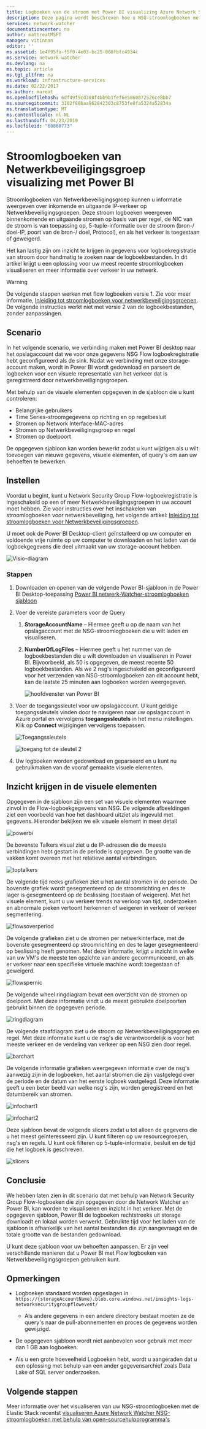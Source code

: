 ```yaml
---
title: Logboeken van de stroom met Power BI visualizing Azure Network Security Group | Microsoft Docs
description: Deze pagina wordt beschreven hoe u NSG-stroomlogboeken met Power BI visualiseren.
services: network-watcher
documentationcenter: na
author: mattreatMSFT
manager: vitinnan
editor: ''
ms.assetid: 1e4f95fa-f5f0-4e03-bc25-008fbfc4934c
ms.service: network-watcher
ms.devlang: na
ms.topic: article
ms.tgt_pltfrm: na
ms.workload: infrastructure-services
ms.date: 02/22/2017
ms.author: mareat
ms.openlocfilehash: 6df49f9cd308f4bb9b1fef6e5860872526ce8bb7
ms.sourcegitcommit: 3102f886aa962842303c8753fe8fa5324a52834a
ms.translationtype: MT
ms.contentlocale: nl-NL
ms.lasthandoff: 04/23/2019
ms.locfileid: "60860773"
---
```

# <a name="visualizing-network-security-group-flow-logs-with-power-bi"></a>Stroomlogboeken van Netwerkbeveiligingsgroep visualizing met Power BI

Stroomlogboeken van Netwerkbeveiligingsgroep kunnen u informatie weergeven over inkomende en uitgaande IP-verkeer op Netwerkbeveiligingsgroepen. Deze stroom logboeken weergeven binnenkomende en uitgaande stromen op basis van per regel, de NIC van de stroom is van toepassing op, 5-tuple-informatie over de stroom (bron-/ doel-IP, poort van de bron-/ doel, Protocol), en als het verkeer is toegestaan of geweigerd.

Het kan lastig zijn om inzicht te krijgen in gegevens voor logboekregistratie van stroom door handmatig te zoeken naar de logboekbestanden. In dit artikel krijgt u een oplossing voor uw meest recente stroomlogboeken visualiseren en meer informatie over verkeer in uw netwerk.

> [!Warning]  
> De volgende stappen werken met flow logboeken versie 1. Zie voor meer informatie, [Inleiding tot stroomlogboeken voor netwerkbeveiligingsgroepen](network-watcher-nsg-flow-logging-overview.md). De volgende instructies werkt niet met versie 2 van de logboekbestanden, zonder aanpassingen.

## <a name="scenario"></a>Scenario

In het volgende scenario, we verbinding maken met Power BI desktop naar het opslagaccount dat we voor onze gegevens NSG Flow logboekregistratie hebt geconfigureerd als de sink. Nadat we verbinding met onze storage-account maken, wordt in Power BI wordt gedownload en parseert de logboeken voor een visuele representatie van het verkeer dat is geregistreerd door netwerkbeveiligingsgroepen.

Met behulp van de visuele elementen opgegeven in de sjabloon die u kunt controleren:

* Belangrijke gebruikers
* Time Series-stroomgegevens op richting en op regelbesluit
* Stromen op Network Interface-MAC-adres
* Stromen op Netwerkbeveiligingsgroep en regel
* Stromen op doelpoort

De opgegeven sjabloon kan worden bewerkt zodat u kunt wijzigen als u wilt toevoegen van nieuwe gegevens, visuele elementen, of query's om aan uw behoeften te bewerken.

## <a name="setup"></a>Instellen

Voordat u begint, kunt u Network Security Group Flow-logboekregistratie is ingeschakeld op een of meer Netwerkbeveiligingsgroepen in uw account moet hebben. Zie voor instructies over het inschakelen van stroomlogboeken voor netwerkbeveiliging, het volgende artikel: [Inleiding tot stroomlogboeken voor Netwerkbeveiligingsgroepen](network-watcher-nsg-flow-logging-overview.md).

U moet ook de Power BI Desktop-client geïnstalleerd op uw computer en voldoende vrije ruimte op uw computer te downloaden en het laden van de logboekgegevens die deel uitmaakt van uw storage-account hebben.

![Visio-diagram][1]

### <a name="steps"></a>Stappen

1. Downloaden en openen van de volgende Power BI-sjabloon in de Power BI Desktop-toepassing [Power BI netwerk-Watcher-stroomlogboeken sjabloon](https://aka.ms/networkwatcherpowerbiflowlogstemplate)
1. Voer de vereiste parameters voor de Query
   1. **StorageAccountName** – Hiermee geeft u op de naam van het opslagaccount met de NSG-stroomlogboeken die u wilt laden en visualiseren.
   1. **NumberOfLogFiles** – Hiermee geeft u het nummer van de logboekbestanden die u wilt downloaden en visualiseren in Power BI. Bijvoorbeeld, als 50 is opgegeven, de meest recente 50 logboekbestanden. Als we 2 nsg's ingeschakeld en geconfigureerd voor het verzenden van NSG-stroomlogboeken aan dit account hebt, kan de laatste 25 minuten aan logboeken worden weergegeven.

      ![hoofdvenster van Power BI][2]

1. Voer de toegangssleutel voor uw opslagaccount. U kunt geldige toegangssleutels vinden door te navigeren naar uw opslagaccount in Azure portal en vervolgens **toegangssleutels** in het menu instellingen. Klik op **Connect** wijzigingen vervolgens toepassen.

    ![Toegangssleutels][3]

    ![toegang tot de sleutel 2][4]

4. Uw logboeken worden gedownload en geparseerd en u kunt nu gebruikmaken van de vooraf gemaakte visuele elementen.

## <a name="understanding-the-visuals"></a>Inzicht krijgen in de visuele elementen

Opgegeven in de sjabloon zijn een set van visuele elementen waarmee zinvol in de Flow-logboekgegevens van NSG. De volgende afbeeldingen ziet een voorbeeld van hoe het dashboard uitziet als ingevuld met gegevens. Hieronder bekijken we elk visuele element in meer detail 

![powerbi][5]
 
De bovenste Talkers visual ziet u de IP-adressen die de meeste verbindingen hebt gestart in de periode is opgegeven. De grootte van de vakken komt overeen met het relatieve aantal verbindingen. 

![toptalkers][6]

De volgende tijd reeks grafieken ziet u het aantal stromen in de periode. De bovenste grafiek wordt gesegmenteerd op de stroomrichting en des te lager is gesegmenteerd op de beslissing (toestaan of weigeren). Met het visuele element, kunt u uw verkeer trends na verloop van tijd, onderzoeken en abnormale pieken vertoont herkennen of weigeren in verkeer of verkeer segmentering.

![flowsoverperiod][7]

De volgende grafieken ziet u de stromen per netwerkinterface, met de bovenste gesegmenteerd op stroomrichting en des te lager gesegmenteerd op beslissing heeft genomen. Met deze informatie, krijgt u inzicht in welke van uw VM's de meeste ten opzichte van andere gecommuniceerd, en als er verkeer naar een specifieke virtuele machine wordt toegestaan of geweigerd.

![flowspernic][8]

De volgende wheel ringdiagram bevat een overzicht van de stromen op doelpoort. Met deze informatie vindt u de meest gebruikte doelpoorten gebruikt binnen de opgegeven periode.

![ringdiagram][9]

De volgende staafdiagram ziet u de stroom op Netwerkbeveiligingsgroep en regel. Met deze informatie kunt u de nsg's die verantwoordelijk is voor het meeste verkeer en de verdeling van verkeer op een NSG zien door regel.

![barchart][10]
 
De volgende informatie grafieken weergegeven informatie over de nsg's aanwezig zijn in de logboeken, het aantal stromen die zijn vastgelegd over de periode en de datum van het eerste logboek vastgelegd. Deze informatie geeft u een beter beeld van welke nsg's zijn, worden geregistreerd en het datumbereik van stromen.

![infochart1][11]

![infochart2][12]

Deze sjabloon bevat de volgende slicers zodat u tot alleen de gegevens die u het meest geïnteresseerd zijn. U kunt filteren op uw resourcegroepen, nsg's en regels. U kunt ook filteren op 5-tuple-informatie, besluit en de tijd die het logboek is geschreven.

![slicers][13]

## <a name="conclusion"></a>Conclusie

We hebben laten zien in dit scenario dat met behulp van Network Security Group Flow-logboeken die zijn opgegeven door de Network Watcher en Power BI, kan worden te visualiseren en inzicht in het verkeer. Met de opgegeven sjabloon, Power BI de logboeken rechtstreeks uit storage downloadt en lokaal worden verwerkt. Gebruikte tijd voor het laden van de sjabloon is afhankelijk van het aantal bestanden die zijn aangevraagd en de totale grootte van de bestanden gedownload.

U kunt deze sjabloon voor uw behoeften aanpassen. Er zijn veel verschillende manieren dat u Power BI met Flow logboeken van Netwerkbeveiligingsgroepen gebruiken kunt. 

## <a name="notes"></a>Opmerkingen

* Logboeken standaard worden opgeslagen in `https://{storageAccountName}.blob.core.windows.net/insights-logs-networksecuritygroupflowevent/`

    * Als andere gegevens in een andere directory bestaat moeten ze de query's naar de pull-abonnementen en proces de gegevens worden gewijzigd.

* De opgegeven sjabloon wordt niet aanbevolen voor gebruik met meer dan 1 GB aan logboeken.

* Als u een grote hoeveelheid Logboeken hebt, wordt u aangeraden dat u een oplossing met behulp van een ander gegevensarchief zoals Data Lake of SQL server onderzoeken.

## <a name="next-steps"></a>Volgende stappen

Meer informatie over het visualiseren van uw NSG-stroomlogboeken met de Elastic Stack recentst [visualiseren Azure Network Watcher NSG-stroomlogboeken met behulp van open-sourcehulpprogramma's](network-watcher-visualize-nsg-flow-logs-open-source-tools.md)

[1]: ./media/network-watcher-visualize-nsg-flow-logs-power-bi/figure1.png
[2]: ./media/network-watcher-visualize-nsg-flow-logs-power-bi/figure2.png
[3]: ./media/network-watcher-visualize-nsg-flow-logs-power-bi/figure3.png
[4]: ./media/network-watcher-visualize-nsg-flow-logs-power-bi/figure4.png
[5]: ./media/network-watcher-visualize-nsg-flow-logs-power-bi/figure5.png
[6]: ./media/network-watcher-visualize-nsg-flow-logs-power-bi/figure6.png
[7]: ./media/network-watcher-visualize-nsg-flow-logs-power-bi/figure7.png
[8]: ./media/network-watcher-visualize-nsg-flow-logs-power-bi/figure8.png
[9]: ./media/network-watcher-visualize-nsg-flow-logs-power-bi/figure9.png
[10]: ./media/network-watcher-visualize-nsg-flow-logs-power-bi/figure10.png
[11]: ./media/network-watcher-visualize-nsg-flow-logs-power-bi/figure11.png
[12]: ./media/network-watcher-visualize-nsg-flow-logs-power-bi/figure12.png
[13]: ./media/network-watcher-visualize-nsg-flow-logs-power-bi/figure13.png
